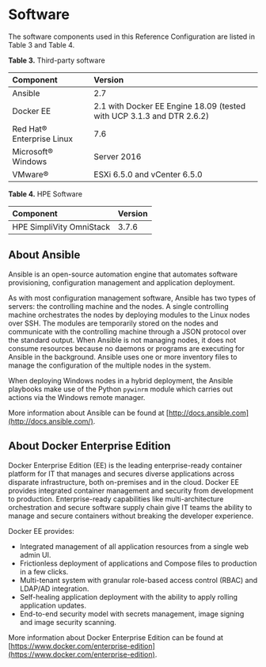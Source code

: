 # Software

The software components used in this Reference Configuration are listed in Table 3 and Table 4.

**Table 3.** Third-party software

|Component|Version|
|:--------|:------|
|Ansible|2.7|
|Docker EE|2.1 with Docker EE Engine 18.09 \(tested with UCP 3.1.3 and DTR 2.6.2\)|
|Red Hat® Enterprise Linux|7.6|
|Microsoft® Windows|Server 2016|
|VMware®|ESXi 6.5.0 and vCenter 6.5.0|


**Table 4.** HPE Software

|Component|Version|
|:--------|:------|
|HPE SimpliVity OmniStack|3.7.6|

## About Ansible

Ansible is an open-source automation engine that automates software provisioning, configuration management and application deployment.

As with most configuration management software, Ansible has two types of servers: the controlling machine and the nodes. A single controlling machine orchestrates the nodes by deploying modules to the Linux nodes over SSH. The modules are temporarily stored on the nodes and communicate with the controlling machine through a JSON protocol over the standard output. When Ansible is not managing nodes, it does not consume resources because no daemons or programs are executing for Ansible in the background. Ansible uses one or more inventory files to manage the configuration of the multiple nodes in the system.

When deploying Windows nodes in a hybrid deployment, the Ansible playbooks make use of the Python `pywinrm` module which carries out actions via the Windows remote manager.

More information about Ansible can be found at [http://docs.ansible.com](http://docs.ansible.com/).

## About Docker Enterprise Edition

Docker Enterprise Edition \(EE\) is the leading enterprise-ready container platform for IT that manages and secures diverse applications across disparate infrastructure, both on-premises and in the cloud. Docker EE provides integrated container management and security from development to production. Enterprise-ready capabilities like multi-architecture orchestration and secure software supply chain give IT teams the ability to manage and secure containers without breaking the developer experience.

Docker EE provides:

-   Integrated management of all application resources from a single web admin UI.
-   Frictionless deployment of applications and Compose files to production in a few clicks.
-   Multi-tenant system with granular role-based access control \(RBAC\) and LDAP/AD integration.
-   Self-healing application deployment with the ability to apply rolling application updates.
-   End-to-end security model with secrets management, image signing and image security scanning.

More information about Docker Enterprise Edition can be found at [https://www.docker.com/enterprise-edition](https://www.docker.com/enterprise-edition).
